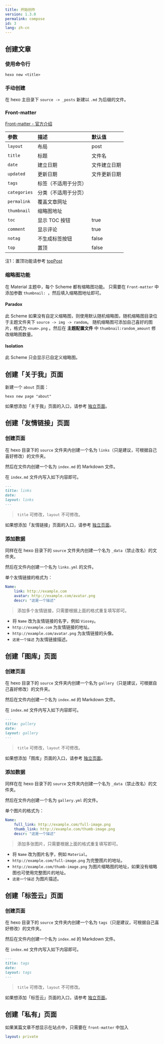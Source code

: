 ```yaml
---
title: 开始创作
version: 1.3.0
permalink: compose
id: 3
lang: zh-cn
---
```

## 创建文章

### 使用命令行
```shell
hexo new <title>
```

### 手动创建
在 hexo 主目录下 `source -> _posts` 新建以 `.md` 为后缀的文件。

### Front-matter

[Front-matter - 官方介绍](https://hexo.io/zh-cn/docs/front-matter.html)

| 参数          | 描述                | 默认值       |
|:--            |:--                  |:--           |
| `layout`      | 布局                | post         |
| `title`       | 标题                | 文件名       |
| `date`        | 建立日期            | 文件建立日期 |
| `updated`     | 更新日期            | 文件更新日期 |
| `tags`        | 标签（不适用于分页）|              |
| `categories`  | 分类（不适用于分页）|              |
| `permalink`   | 覆盖文章网址        |              |
| `thumbnail`   | 缩略图地址          |              |
| `toc`         | 显示 TOC 按钮       | true         |
| `comment`     | 显示评论            | true         |
| `notag`       | 不生成标签按钮      | false        |
| `top`         | 置顶                | false        |

注1：置顶功能请参考 [topPost](/intro/#topPost)

### 缩略图功能

在 Material 主题中，每个 Scheme 都有缩略图功能。
只需要在 `Front-matter` 中添加参数 `thumbnail: `，然后填入缩略图地址即可。

#### Paradox

此 Scheme 如果没有自定义缩略图，则使用默认随机缩略图，随机缩略图目录位于主题文件夹下 `source -> img -> random`。
随机缩略图可添加自己喜好的图片，格式为 `<num>.png` 。然后在 **主题配置文件** 中 `thumbnail:random_amount` 修改缩略图数量。

#### Isolation

此 Scheme 只会显示已自定义缩略图。


## 创建「关于我」页面

新建一个 `about` 页面：

```
hexo new page "about"
```

如果想添加「关于我」页面的入口，请参考 [独立页面](/intro/#pages)。

## 创建「友情链接」页面

### 创建页面
在 hexo 目录下的 `source` 文件夹内创建一个名为 `links`（只是建议，可根据自己喜好修改）的文件夹。

然后在文件内创建一个名为 `index.md` 的 Markdown 文件。

在 `index.md` 文件内写入如下内容即可。
```markdown
---
title: links
date:
layout: links
---
```
>`title` 可修改，`layout` 不可修改。

如果想添加「友情链接」页面的入口，请参考 [独立页面](/intro/#pages)。

### 添加数据
同样在在 hexo 目录下的 `source` 文件夹内创建一个名为 `_data`（禁止改名）的文件夹。

然后在文件内创建一个名为 `links.yml` 的文件。

单个友情链接的格式为：

```yml
Name:
    link: http://example.com
    avatar: http://example.com/avatar.png
    descr: "这是一个描述"
```

>添加多个友情链接，只需要根据上面的格式重复填写即可。

- 将 `Name` 改为友情链接的名字，例如 `Viosey`。
- `http://example.com` 为友情链接的地址。
- `http://example.com/avatar.png` 为友情链接的头像。
- `这是一个描述` 为友情链接描述。


## 创建「图库」页面

### 创建页面
在 hexo 目录下的 `source` 文件夹内创建一个名为 `gallery`（只是建议，可根据自己喜好修改）的文件夹。

然后在文件内创建一个名为 `index.md` 的 Markdown 文件。

在 `index.md` 文件内写入如下内容即可。
```markdown
---
title: gallery
date:
layout: gallery
---
```
>`title` 可修改，`layout` 不可修改。

如果想添加「图库」页面的入口，请参考 [独立页面](/intro/#pages)。

### 添加数据
同样在在 hexo 目录下的 `source` 文件夹内创建一个名为 `_data`（禁止改名）的文件夹。

然后在文件内创建一个名为 `gallery.yml` 的文件。

单个图片的格式为：

```yml
Name:
	full_link: http://example.com/full-image.png
	thumb_link: http://example.com/thumb-image.png
	descr: "这是一个描述"
```
>添加多张图片，只需要根据上面的格式重复填写即可。

- 将 `Name` 改为图片名字，例如 `Material`。
- `http://example.com/full-image.png` 为完整图片的地址。
- `http://example.com/thumb-image.png` 为图片缩略图的地址，如果没有缩略图也可使用完整图片的地址。
- `这是一个描述` 为图片描述。


## 创建「标签云」页面

### 创建页面

在 hexo 目录下的 `source` 文件夹内创建一个名为 `tags`（只是建议，可根据自己喜好修改）的文件夹。

然后在文件内创建一个名为 `index.md` 的 Markdown 文件。

在 `index.md` 文件内写入如下内容即可。
```markdown
---
title: tags
date:
layout: tags
---
```
>`title` 可修改，`layout` 不可修改。

如果想添加「标签云」页面的入口，请参考 [独立页面](/intro/#pages)。


## 创建「私有」页面
如果某篇文章不想显示在站点中，只需要在 `front-matter` 中加入
```yml
layout: private
```
